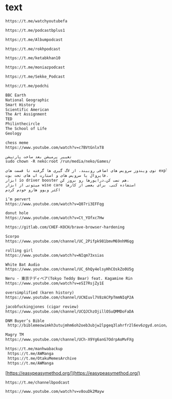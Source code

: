 # text

```markdown
https://t.me/watchyoutubefa
```

```markdown
https://t.me/podcastbplus1

https://t.me/Albumpodcast

https://t.me/rokhpodcast

https://t.me/ketabkhan10

https://t.me/moniazpodcast

https://t.me/Sekke_Podcast

https://t.me/podchi
```

```markdown
BBC Earth
National Geographic
Smart History
Scientific American
The Art Assignment
TED
Philinthecircle
The School of Life
Geology
```

```markdown
chess meme
https://www.youtube.com/watch?v=c7BVtGnlxT8
```

```markdown
تغییر پرمیشن بعد ساخت پارتیشن
sudo chown -R neko:root /run/media/neko/Games/
```

```markdown
توی ویندوز سرویس های اضافی روببند. از لاگ گیری ها گرفته تا قسمت های exploit monitor
فایروال یا سرویس های و استارت اپ های تحت بوت.
ابزار io driver booster هم نصب کن.درایورها رو بروز کن.
میتونی از ابزار wise care استفاده کنی. برای بعضی از کارها
اکثر ویوو هارو خودم کردم
```

```markdown
i’m pervert
https://www.youtube.com/watch?v=Q07ri3EFFqg
```

```markdown
donut hole
https://www.youtube.com/watch?v=Ct_YOfxc7Hw
```

```markdown
https://gitlab.com/CHEF-KOCH/brave-browser-hardening
```

```markdown
Scorpo
https://www.youtube.com/channel/UC_2Pifpk981bmvM69nhM6qg
```

```markdown
rolling girl
https://www.youtube.com/watch?v=NIqm73xsias
```

```markdown
White Bat Audio
https://www.youtube.com/channel/UC_6hQy4elsyHhCOskZo0U5g
```

```markdown
Neru - 東京テディベア(Tokyo Teddy Bear) feat. Kagamine Rin
https://www.youtube.com/watch?v=eSI7RsjZy1E
```

```markdown
oversimplified (karen history)
https://www.youtube.com/channel/UCNIuvl7V8zACPpTmmNIqP2A
```

```markdown
jacobfuckingjones (cigar review)
https://www.youtube.com/channel/UCQJChzOjillOSuQMMDoFaDA
```

```markdown
DNM Buyer’s Bible
 http://biblemeowimkh3utujmhm6oh2oeb3ubjw2lpgeq3lahrfr2l6ev6zgyd.onion/
```

```markdown
Magry TM
https://www.youtube.com/channel/UCh-X9Yg6anG7OdrpAoMvFXg
```

```markdown
https://t.me/manhwabackup
 https://t.me/AWManga
 https://t.me/OtakuMemesArchive
 https://t.me/AWManga
```

[https://easypeasymethod.org/](https://easypeasymethod.org/)

```markdown
https://t.me/channelbpodcast
```

```markdown
https://www.youtube.com/watch?v=v8ouDk2Mayw
```
